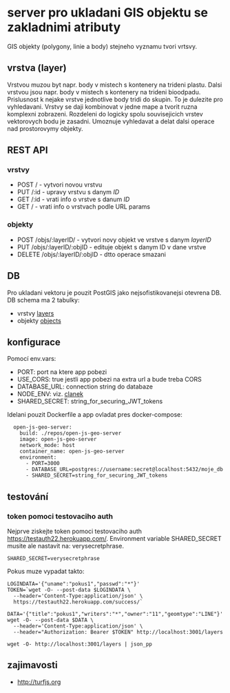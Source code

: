 # server pro ukladani GIS objektu se zakladnimi atributy

GIS objekty (polygony, linie a body) stejneho vyznamu tvori vrtsvy.

## vrstva (layer)

Vrstvou muzou byt napr. body v mistech s kontenery na trideni plastu.
Dalsi vrstvou jsou napr. body v mistech s kontenery na trideni bioodpadu.
Prislusnost k nejake vrstve jednotlive body tridi do skupin.
To je dulezite pro vyhledavani.
Vrstvy se daji kombinovat v jedne mape a tvorit ruzna komplexni zobrazeni.
Rozdeleni do logicky spolu souvisejicich vrstev vektorovych bodu je zasadni.
Umoznuje vyhledavat a delat dalsi operace nad prostorovymy objekty.

## REST API

### vrstvy

- POST / - vytvori novou vrstvu
- PUT /:id - upravy vrstvu s danym _ID_
- GET /:id - vrati info o vrstve s danum _ID_
- GET / - vrati info o vrstvach podle URL params

### objekty

- POST /objs/:layerID/ - vytvori novy objekt ve vrstve s danym _layerID_
- PUT /objs/:layerID/:objID - edituje objekt s danym ID v dane vrstve
- DELETE /objs/:layerID/:objID - dtto operace smazani

## DB

Pro ukladani vektoru je pouzit PostGIS jako nejsofistikovanejsi otevrena DB.
DB schema ma 2 tabulky:
- vrstvy [layers](migrations/20190803_layers.js)
- objekty [objects](migrations/20191223_objects.js)

## konfigurace

Pomocí env.vars:
- PORT: port na ktere app pobezi
- USE_CORS: true jestli app pobezi na extra url a bude treba CORS
- DATABASE_URL: connection string do databaze
- NODE_ENV: viz. [clanek](https://dzone.com/articles/what-you-should-know-about-node-env)
- SHARED_SECRET: string_for_securing_JWT_tokens

Idelani pouzit Dockerfile a app ovladat pres docker-compose:

```
  open-js-geo-server:
    build: ./repos/open-js-geo-server
    image: open-js-geo-server
    network_mode: host
    container_name: open-js-geo-server
    environment:
      - PORT=3000
      - DATABASE_URL=postgres://username:secret@localhost:5432/moje_db
      - SHARED_SECRET=string_for_securing_JWT_tokens
```

## testování

### token pomoci testovaciho auth

Nejprve ziskejte token pomoci testovaciho auth https://testauth22.herokuapp.com/.
Environment variable SHARED_SECRET musite ale nastavit na: verysecretphrase.
```
SHARED_SECRET=verysecretphrase
```

Pokus muze vypadat takto:

```
LOGINDATA='{"uname":"pokus1","passwd":"*"}'
TOKEN=`wget -O- --post-data $LOGINDATA \
  --header='Content-Type:application/json' \
  https://testauth22.herokuapp.com/success/`

DATA='{"title":"pokus1","writers":"*","owner":"11","geomtype":"LINE"}'
wget -O- --post-data $DATA \
  --header='Content-Type:application/json' \
  --header="Authorization: Bearer $TOKEN" http://localhost:3001/layers

wget -O- http://localhost:3001/layers | json_pp
```

## zajimavosti

- http://turfjs.org
